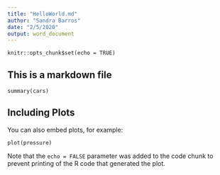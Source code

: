 ```yaml
---
title: "HelloWorld.md"
author: "Sandra Barros"
date: "2/5/2020"
output: word_document
---
```


```{r setup, include=FALSE}
knitr::opts_chunk$set(echo = TRUE)
```
## This is a markdown file


```{r cars}
summary(cars)
```

## Including Plots

You can also embed plots, for example:

```{r pressure, echo=FALSE}
plot(pressure)
```

Note that the `echo = FALSE` parameter was added to the code chunk to prevent printing of the R code that generated the plot.
